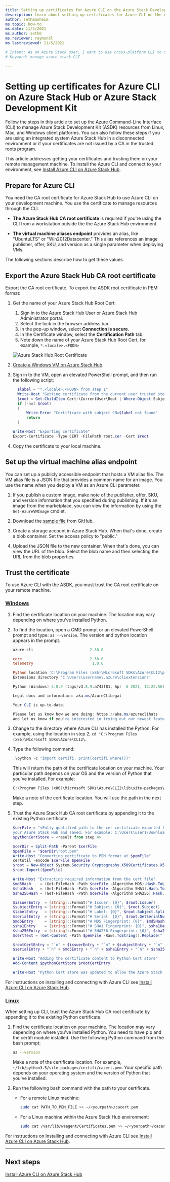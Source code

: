 ```yaml
---
title: Setting up certificates for Azure CLI on the Azure Stack Development Kit (ASDK)? | Microsoft Docs
description: Learn about setting up certificates for Azure CLI on the Azure Stack Development Kit Azure Stack Development Kit.
author: sethmanheim
ms.topic: how-to
ms.date: 11/5/2021
ms.author: sethm
ms.reviewer: raymondl
ms.lastreviewed: 11/5/2021

# Intent: As an Azure Stack user, I want to use cross-platform CLI to manage and deploy resources on Azure Stack.
# Keyword: manage azure stack CLI

---
```


# Setting up certificates for Azure CLI on Azure Stack Hub or Azure Stack Development Kit

Follow the steps in this article to set up the Azure Command-Line Interface (CLI) to manage Azure Stack Development Kit (ASDK) resources from Linux, Mac, and Windows client platforms. You can also follow these steps if you are using an integrated system Azure Stack Hub in a disconnected environment or if your certificates are not issued by a CA in the trusted roots program.

This article addresses getting your certificates and trusting them on your remote management machine. To install the Azure CLI and connect to your environment, see [Install Azure CLI on Azure Stack Hub](../user/azure-stack-version-profiles-azurecli2.md).

## Prepare for Azure CLI

You need the CA root certificate for Azure Stack Hub to use Azure CLI on your development machine. You use the certificate to manage resources through the CLI.

 - **The Azure Stack Hub CA root certificate** is required if you're using the CLI from a workstation outside the the Azure Stack Hub environment. 

 - **The virtual machine aliases endpoint** provides an alias, like "UbuntuLTS" or "Win2012Datacenter." This alias references an image publisher, offer, SKU, and version as a single parameter when deploying VMs.  

The following sections describe how to get these values.

## Export the Azure Stack Hub CA root certificate

Export the CA root certificate. To export the ASDK root certificate in PEM format:

1. Get the name of your Azure Stack Hub Root Cert:
    1. Sign in to the Azure Stack Hub User or Azure Stack Hub Administrator portal.
    2. Select the lock in the browser address bar.
    3. In the pop-up window, select **Connection is secure**.
    4. In the Certificate window, select the **Certification Path** tab.
    5. Note down the name of your Azure Stack Hub Root Cert, for example, `*.<locale>.<FQDN>`

    ![Azure Stack Hub Root Certificate](../user/media/azure-stack-version-profiles-azurecli2/root-cert-name.png)

2. [Create a Windows VM on Azure Stack Hub](../user/azure-stack-quick-windows-portal.md).

3. Sign in to the VM, open an elevated PowerShell prompt, and then run the following script:

    ```powershell  
      $label = "*.<locale>.<FQDN> from step 1"
      Write-Host "Getting certificate from the current user trusted store with subject CN=$label"
      $root = Get-ChildItem Cert:\CurrentUser\Root | Where-Object Subject -eq "CN=$label" | select -First 1
      if (-not $root)
      {
          Write-Error "Certificate with subject CN=$label not found"
          return
      }

    Write-Host "Exporting certificate"
    Export-Certificate -Type CERT -FilePath root.cer -Cert $root
    ```

4. Copy the certificate to your local machine.

## Set up the virtual machine alias endpoint

You can set up a publicly accessible endpoint that hosts a VM alias file. The VM alias file is a JSON file that provides a common name for an image. You use the name when you deploy a VM as an Azure CLI parameter.

1. If you publish a custom image, make note of the publisher, offer, SKU, and version information that you specified during publishing. If it's an image from the marketplace, you can view the information by using the ```Get-AzureVMImage``` cmdlet.  

2. Download the [sample file](https://raw.githubusercontent.com/Azure/azure-rest-api-specs/master/arm-compute/quickstart-templates/aliases.json) from GitHub.

3. Create a storage account in Azure Stack Hub. When that's done, create a blob container. Set the access policy to "public."  

4. Upload the JSON file to the new container. When that's done, you can view the URL of the blob. Select the blob name and then selecting the URL from the blob properties.


## Trust the certificate

To use Azure CLI with the ASDK, you must trust the CA root certificate on your remote machine.

### [Windows](#tab/win)

1. Find the certificate location on your machine. The location may vary depending on where you've installed Python. 

2. To find the location, open a CMD prompt or an elevated PowerShell prompt and type: `az --version`. The version and python location appears in the prompt.

    ```powershell
    azure-cli                         2.30.0

    core                              2.30.0
    telemetry                          1.0.6

    Python location 'C:\Program Files (x86)\Microsoft SDKs\Azure\CLI2\python.exe'
    Extensions directory 'C:\Users\username\.azure\cliextensions'

    Python (Windows) 3.8.9 (tags/v3.8.9:a743f81, Apr  6 2021, 13:22:56) [MSC v.1928 32 bit (Intel)]

    Legal docs and information: aka.ms/AzureCliLegal

    Your CLI is up-to-date.

    Please let us know how we are doing: https://aka.ms/azureclihats
    and let us know if you're interested in trying out our newest features: https://aka.ms/CLIUXstudy
    ```

3. Change to the directory where Azure CLI has installed the Python. For example, using the location in step 2, `cd "C:\Program Files (x86)\Microsoft SDKs\Azure\CLI2\`.
4. Type the following command:

    ```powershell  
    .\python -c "import certifi; print(certifi.where())"
    ```

    This will return the path of the certificate location on your machine. Your particular path depends on your OS and the version of Python that you've installed. For example:

    ```powershell
    C:\Program Files (x86)\Microsoft SDKs\Azure\CLI2\lib\site-packages\certifi\cacert.pem
    ```

    Make a note of the certificate location. You will use the path in the next step.

2. Trust the Azure Stack Hub CA root certificate by appending it to the existing Python certificate.

    ```powershell
    $cerFile = "<Fully qualified path to the cer certificate exported from `
    your Azure Stack Hub and saved. For example: C:\Users\user1\Downloads\root.cer"
    $pythonCertStore = <result from step 4>

    $cerDir = Split-Path -Parent $cerFile
    $pemFile = "$cerDir\root.pem"
    Write-Host "Converting certificate to PEM format at $pemFile"
    certutil -encode $cerFile $pemFile
    $root = New-Object System.Security.Cryptography.X509Certificates.X509Certificate2
    $root.Import($pemFile)

    Write-Host "Extracting required information from the cert file"
    $md5Hash    = (Get-FileHash -Path $cerFile -Algorithm MD5).Hash.ToLower()
    $sha1Hash   = (Get-FileHash -Path $cerFile -Algorithm SHA1).Hash.ToLower()
    $sha256Hash = (Get-FileHash -Path $cerFile -Algorithm SHA256).Hash.ToLower()

    $issuerEntry  = [string]::Format("# Issuer: {0}", $root.Issuer)
    $subjectEntry = [string]::Format("# Subject: {0}", $root.Subject)
    $labelEntry   = [string]::Format("# Label: {0}", $root.Subject.Split('=')[-1])
    $serialEntry  = [string]::Format("# Serial: {0}", $root.GetSerialNumberString().ToLower())
    $md5Entry     = [string]::Format("# MD5 Fingerprint: {0}", $md5Hash)
    $sha1Entry    = [string]::Format("# SHA1 Fingerprint: {0}", $sha1Hash)
    $sha256Entry  = [string]::Format("# SHA256 Fingerprint: {0}", $sha256Hash)
    $certText = (Get-Content -Path $pemFile -Raw).ToString().Replace("`r`n","`n")

    $rootCertEntry = "`n" + $issuerEntry + "`n" + $subjectEntry + "`n" + $labelEntry + "`n" + `
    $serialEntry + "`n" + $md5Entry + "`n" + $sha1Entry + "`n" + $sha256Entry + "`n" + $certText

    Write-Host "Adding the certificate content to Python Cert store"
    Add-Content $pythonCertStore $rootCertEntry

    Write-Host "Python Cert store was updated to allow the Azure Stack Hub CA root certificate"
    ```

For instructions on installing and connecting with Azure CLI see [Install Azure CLI on Azure Stack Hub](../user/azure-stack-version-profiles-azurecli2.md).

### [Linux](#tab/lin)

When setting up CLI, trust the Azure Stack Hub CA root certificate by appending it to the existing Python certificate.

1. Find the certificate location on your machine. The location may vary depending on where you've installed Python. You need to have pip and the certifi module installed. Use the following Python command from the bash prompt:

    ```bash  
    az --version
    ```

    Make a note of the certificate location. For example, `~/lib/python3.5/site-packages/certifi/cacert.pem`. Your specific path depends on your operating system and the version of Python that you've installed.

2. Run the following bash command with the path to your certificate.

   - For a remote Linux machine:

     ```bash  
     sudo cat PATH_TO_PEM_FILE >> ~/<yourpath>/cacert.pem
     ```

   - For a Linux machine within the Azure Stack Hub environment:

     ```bash  
     sudo cat /var/lib/waagent/Certificates.pem >> ~/<yourpath>/cacert.pem
     ```

For instructions on Installing and connecting with Azure CLI see [Install Azure CLI on Azure Stack Hub](../user/azure-stack-version-profiles-azurecli2.md).

---

## Next steps

[Install Azure CLI on Azure Stack Hub](../user/azure-stack-version-profiles-azurecli2.md)